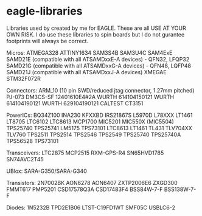 # eagle-libraries
Libraries used by created by me for EAGLE. These are all USE AT YOUR OWN RISK. I do use these libraries to spin boards but I do not gurantee footprints will always be correct.


Micros:
ATMEGA328
ATTINY1634
SAM3S4B
SAM3U4C
SAM4ExE
SAMD21E (compatible with all ATSAMDxxE-A devices) - QFN32, LFQP32
SAMD21G (compatible with all ATSAMDxxG-A devices) - QFN48, LQFP48
SAMD21J (compatible with all ATSAMDxxJ-A devices)
XMEGAE
STM32F072R

Connectors:
ARM_10 (10 pin SWD/reduced jtag connector, 1.27mm pitched)
PJ-073
DM3CS-SF
12401610E4#2A
WURTH 614104150121
WURTH 614104190121
WURTH 629104190121
CALTEST CT3151


PowerICs:
BQ34Z100
INA230
KFXXBD
IRS21867S
L5970D
L78XXX
LT1461
LT8705
LTC6102
LTC8613
MCP1700
MIC5201
MIC550X (MIC5504)
TPS25740
TPS25741
LM5175
TPS73101
LTC8613
LT1461
TL431
TLV704XX
TLV760
TPS2511
TPS2514
TPS2546
TPS2549
TPS25740
TPS25740A
TPS56528
TPS73101

Transceivers:
LTC2875
MCP2515
RXM-GPS-R4
SN65HVD1785
SN74AVC2T45

UBlox:
SARA-G350/SARA-G340

Transistors:
2N7002BK
AON6278
AON6407
ZXTP2006E6
ZXGD300
FMMT617
PMP5201
CSD17578Q3A
CSD17483F4
BSS84W-7-F
BSS138W-7-F


Diodes:
1N5232B
TPD2E1B06
LTST-C19FD1WT
SMF05C
USBLC6-2
